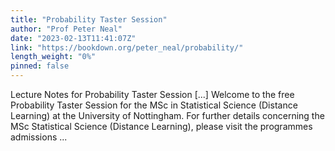 ```yaml
---
title: "Probability Taster Session"
author: "Prof Peter Neal"
date: "2023-02-13T11:41:07Z"
link: "https://bookdown.org/peter_neal/probability/"
length_weight: "0%"
pinned: false
---
```


Lecture Notes for Probability Taster Session [...] Welcome to the free Probability Taster Session for the MSc in Statistical Science (Distance Learning) at the University of Nottingham. For further details concerning the MSc Statistical Science (Distance Learning), please visit the programmes admissions ...
